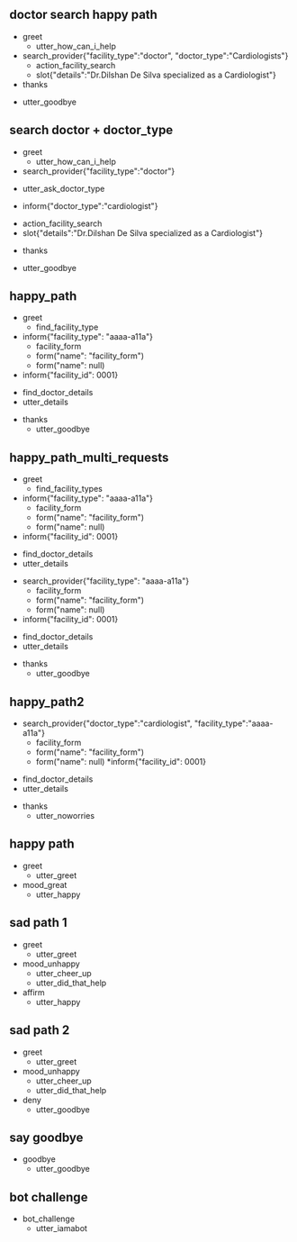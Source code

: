 ## doctor search happy path
* greet
  - utter_how_can_i_help
* search_provider{"facility_type":"doctor", "doctor_type":"Cardiologists"}
  - action_facility_search
  - slot{"details":"Dr.Dilshan De Silva specialized as a Cardiologist"}
* thanks
 - utter_goodbye

## search doctor + doctor_type
* greet
  - utter_how_can_i_help
* search_provider{"facility_type":"doctor"}
 - utter_ask_doctor_type
* inform{"doctor_type":"cardiologist"}
 - action_facility_search
 - slot{"details":"Dr.Dilshan De Silva specialized as a Cardiologist"}
* thanks
 - utter_goodbye

## happy_path
* greet
  - find_facility_type
* inform{"facility_type": "aaaa-a11a"}
  - facility_form
  - form("name": "facility_form")
  - form("name": null)
* inform{"facility_id": 0001}
 - find_doctor_details
 - utter_details
* thanks
  - utter_goodbye

## happy_path_multi_requests
* greet
  - find_facility_types
* inform{"facility_type": "aaaa-a11a"}
  - facility_form
  - form("name": "facility_form")
  - form("name": null)
* inform{"facility_id": 0001}
 - find_doctor_details
 - utter_details
* search_provider{"facility_type": "aaaa-a11a"}
  - facility_form
  - form("name": "facility_form")
  - form("name": null)
* inform{"facility_id": 0001}
 - find_doctor_details
 - utter_details
* thanks
  - utter_goodbye

## happy_path2
* search_provider{"doctor_type":"cardiologist", "facility_type":"aaaa-a11a"}
  - facility_form
  - form("name": "facility_form")
  - form("name": null)
*inform{"facility_id": 0001}
 - find_doctor_details
 - utter_details
* thanks
  - utter_noworries

## happy path
* greet
  - utter_greet
* mood_great
  - utter_happy

## sad path 1
* greet
  - utter_greet
* mood_unhappy
  - utter_cheer_up
  - utter_did_that_help
* affirm
  - utter_happy

## sad path 2
* greet
  - utter_greet
* mood_unhappy
  - utter_cheer_up
  - utter_did_that_help
* deny
  - utter_goodbye

## say goodbye
* goodbye
  - utter_goodbye

## bot challenge
* bot_challenge
  - utter_iamabot